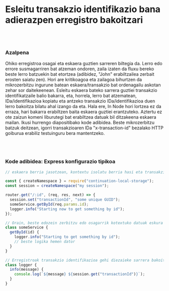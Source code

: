 # Esleitu transakzio identifikazio bana adierazpen erregistro bakoitzari

<br/><br/>

### Azalpena

Ohiko erregistroa osagai eta eskaera guztien sarreren biltegia da. Lerro edo errore susmagarriren bat atzeman ondoren, zaila izaten da fluxu bereko beste lerro batzuekin bat etortzea (adibidez, "John" erabiltzailea zerbait erosten saiatu zen). Hori are kritikoagoa eta zailagoa bihurtzen da mikrozerbitzu ingurune batean eskaera/transakzio bat ordenagailu askotan zehar sor daitekeenean. Esleitu eskaera bateko sarrera guztiei transakzio identifikatzaile balio bakarra, eta, horrela, lerro bat atzematean, IDa/identifikazioa kopiatu eta antzeko transakzio IDa/identifikazioa duen lerro bakoitza bilatu ahal izango da eta. Hala ere, In Node hori lortzea ez da erraza, hari bakarra erabiltzen baita eskaera guztiei erantzuteko. Aztertu ez ote zaizun komeni liburutegi bat erabiltzea datuak bil ditzakeena eskaera mailan. Ikusi hurrengo diapositibako kode adibidea. Beste mikrozerbitzu batzuk deitzean, igorri transakzioaren IDa "x-transaction-id" bezalako HTTP goiburua erabiliz testuinguru bera mantentzeko.

<br/><br/>

### Kode adibidea: Express konfigurazio tipikoa

```javascript
// eskaera berria jasotzean, kontextu isolatu berria hasi eta transakzio identifikazioa ezarri. Hurrengo adibideak continuation-local-storage npm liburutegia erabiltzen du eskaerak isolatzeko

const { createNamespace } = require("continuation-local-storage");
const session = createNamespace("my session");

router.get("/:id", (req, res, next) => {
  session.set("transactionId", "some unique GUID");
  someService.getById(req.params.id);
  logger.info("Starting now to get something by id");
});

// Orain, beste edozein zerbitzu edo osagarrik kotextuko datuak eskura ditzake
class someService {
  getById(id) {
    logger.info("Starting to get something by id");
    // beste logika hemen dator
  }
}

// Erregistroak transakzio identifikazioa gehi diezaieke sarrera bakoitzari, horrela eskaera bereko sarrerek balio bera edukiko dute
class logger {
  info(message) {
    console.log(`${message} ${session.get("transactionId")}`);
  }
}
```
